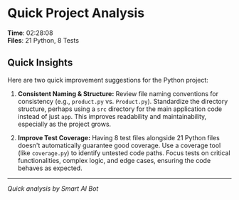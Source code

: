 # Quick Project Analysis

**Time**: 02:28:08  
**Files**: 21 Python, 8 Tests

## Quick Insights

Here are two quick improvement suggestions for the Python project:

1. **Consistent Naming & Structure:** Review file naming conventions for consistency (e.g., `product.py` vs. `Product.py`). Standardize the directory structure, perhaps using a `src` directory for the main application code instead of just `app`. This improves readability and maintainability, especially as the project grows.

2. **Improve Test Coverage:**  Having 8 test files alongside 21 Python files doesn't automatically guarantee good coverage.  Use a coverage tool (like `coverage.py`) to identify untested code paths. Focus tests on critical functionalities, complex logic, and edge cases, ensuring the code behaves as expected.


---
*Quick analysis by Smart AI Bot*
